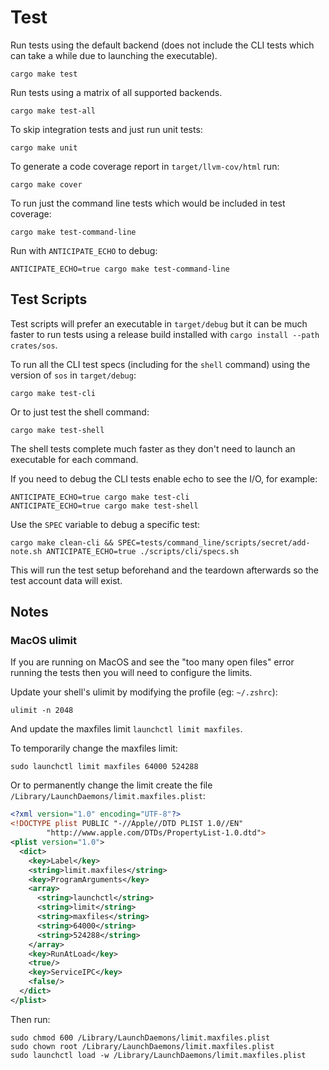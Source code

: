 # Test

Run tests using the default backend (does not include the CLI tests which can take a while due to launching the executable).

```
cargo make test
```

Run tests using a matrix of all supported backends.

```
cargo make test-all
```

To skip integration tests and just run unit tests:

```
cargo make unit
```

To generate a code coverage report in `target/llvm-cov/html` run:

```
cargo make cover
```

To run just the command line tests which would be included in test coverage:

```
cargo make test-command-line
```

Run with `ANTICIPATE_ECHO` to debug:

```
ANTICIPATE_ECHO=true cargo make test-command-line
```

## Test Scripts

Test scripts will prefer an executable in `target/debug` but it can be much faster to run tests using a release build installed with `cargo install --path crates/sos`.

To run all the CLI test specs (including for the `shell` command) using the version of `sos` in `target/debug`:

```
cargo make test-cli
```

Or to just test the shell command:

```
cargo make test-shell
```

The shell tests complete much faster as they don't need to launch an executable for each command.

If you need to debug the CLI tests enable echo to see the I/O, for example:

```
ANTICIPATE_ECHO=true cargo make test-cli
ANTICIPATE_ECHO=true cargo make test-shell
```

Use the `SPEC` variable to debug a specific test:

```
cargo make clean-cli && SPEC=tests/command_line/scripts/secret/add-note.sh ANTICIPATE_ECHO=true ./scripts/cli/specs.sh
```

This will run the test setup beforehand and the teardown afterwards so the test account data will exist.

## Notes

### MacOS ulimit

If you are running on MacOS and see the "too many open files" error running the tests then you will need to configure the limits.

Update your shell's ulimit by modifying the profile (eg: `~/.zshrc`):

```
ulimit -n 2048
```

And update the maxfiles limit `launchctl limit maxfiles`.

To temporarily change the maxfiles limit:

```
sudo launchctl limit maxfiles 64000 524288
```

Or to permanently change the limit create the file `/Library/LaunchDaemons/limit.maxfiles.plist`:

```xml
<?xml version="1.0" encoding="UTF-8"?> 
<!DOCTYPE plist PUBLIC "-//Apple//DTD PLIST 1.0//EN" 
        "http://www.apple.com/DTDs/PropertyList-1.0.dtd">
<plist version="1.0"> 
  <dict>
    <key>Label</key>
    <string>limit.maxfiles</string>
    <key>ProgramArguments</key>
    <array>
      <string>launchctl</string>
      <string>limit</string>
      <string>maxfiles</string>
      <string>64000</string>
      <string>524288</string>
    </array>
    <key>RunAtLoad</key>
    <true/>
    <key>ServiceIPC</key>
    <false/>
  </dict>
</plist>
```

Then run:

```
sudo chmod 600 /Library/LaunchDaemons/limit.maxfiles.plist
sudo chown root /Library/LaunchDaemons/limit.maxfiles.plist
sudo launchctl load -w /Library/LaunchDaemons/limit.maxfiles.plist
```
